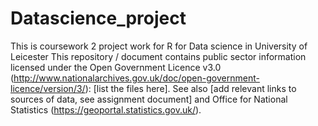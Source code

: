 # Datascience_project
This is coursework 2 project work for R for Data science in University of Leicester 
This repository / document contains public sector information licensed under the Open Government Licence v3.0 (http://www.nationalarchives.gov.uk/doc/open-government-licence/version/3/): [list the files here]. See also [add relevant links to sources of data, see assignment document] and Office for National Statistics (https://geoportal.statistics.gov.uk/).
